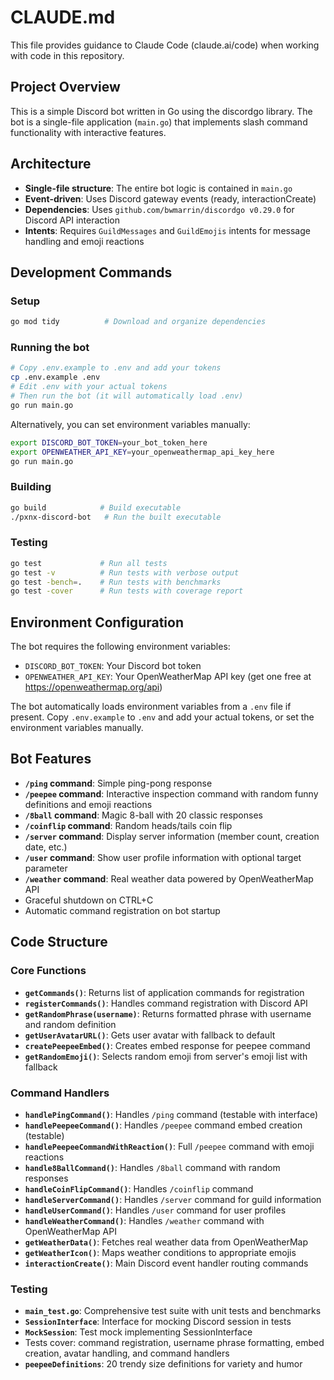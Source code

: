 # CLAUDE.md

This file provides guidance to Claude Code (claude.ai/code) when working with code in this repository.

## Project Overview

This is a simple Discord bot written in Go using the discordgo library. The bot is a single-file application (`main.go`) that implements slash command functionality with interactive features.

## Architecture

- **Single-file structure**: The entire bot logic is contained in `main.go`
- **Event-driven**: Uses Discord gateway events (ready, interactionCreate)
- **Dependencies**: Uses `github.com/bwmarrin/discordgo v0.29.0` for Discord API interaction
- **Intents**: Requires `GuildMessages` and `GuildEmojis` intents for message handling and emoji reactions

## Development Commands

### Setup
```bash
go mod tidy          # Download and organize dependencies
```

### Running the bot
```bash
# Copy .env.example to .env and add your tokens
cp .env.example .env
# Edit .env with your actual tokens
# Then run the bot (it will automatically load .env)
go run main.go
```

Alternatively, you can set environment variables manually:
```bash
export DISCORD_BOT_TOKEN=your_bot_token_here
export OPENWEATHER_API_KEY=your_openweathermap_api_key_here
go run main.go
```

### Building
```bash
go build            # Build executable
./pxnx-discord-bot   # Run the built executable
```

### Testing
```bash
go test             # Run all tests
go test -v          # Run tests with verbose output
go test -bench=.    # Run tests with benchmarks
go test -cover      # Run tests with coverage report
```

## Environment Configuration

The bot requires the following environment variables:
- `DISCORD_BOT_TOKEN`: Your Discord bot token
- `OPENWEATHER_API_KEY`: Your OpenWeatherMap API key (get one free at https://openweathermap.org/api)

The bot automatically loads environment variables from a `.env` file if present. Copy `.env.example` to `.env` and add your actual tokens, or set the environment variables manually.

## Bot Features

- **`/ping` command**: Simple ping-pong response
- **`/peepee` command**: Interactive inspection command with random funny definitions and emoji reactions
- **`/8ball` command**: Magic 8-ball with 20 classic responses
- **`/coinflip` command**: Random heads/tails coin flip
- **`/server` command**: Display server information (member count, creation date, etc.)
- **`/user` command**: Show user profile information with optional target parameter
- **`/weather` command**: Real weather data powered by OpenWeatherMap API
- Graceful shutdown on CTRL+C
- Automatic command registration on bot startup

## Code Structure

### Core Functions
- **`getCommands()`**: Returns list of application commands for registration
- **`registerCommands()`**: Handles command registration with Discord API
- **`getRandomPhrase(username)`**: Returns formatted phrase with username and random definition
- **`getUserAvatarURL()`**: Gets user avatar with fallback to default
- **`createPeepeeEmbed()`**: Creates embed response for peepee command
- **`getRandomEmoji()`**: Selects random emoji from server's emoji list with fallback

### Command Handlers
- **`handlePingCommand()`**: Handles `/ping` command (testable with interface)
- **`handlePeepeeCommand()`**: Handles `/peepee` command embed creation (testable)
- **`handlePeepeeCommandWithReaction()`**: Full `/peepee` command with emoji reactions
- **`handle8BallCommand()`**: Handles `/8ball` command with random responses
- **`handleCoinFlipCommand()`**: Handles `/coinflip` command
- **`handleServerCommand()`**: Handles `/server` command for guild information
- **`handleUserCommand()`**: Handles `/user` command for user profiles
- **`handleWeatherCommand()`**: Handles `/weather` command with OpenWeatherMap API
- **`getWeatherData()`**: Fetches real weather data from OpenWeatherMap
- **`getWeatherIcon()`**: Maps weather conditions to appropriate emojis
- **`interactionCreate()`**: Main Discord event handler routing commands

### Testing
- **`main_test.go`**: Comprehensive test suite with unit tests and benchmarks
- **`SessionInterface`**: Interface for mocking Discord session in tests
- **`MockSession`**: Test mock implementing SessionInterface
- Tests cover: command registration, username phrase formatting, embed creation, avatar handling, and command handlers
- **`peepeeDefinitions`**: 20 trendy size definitions for variety and humor